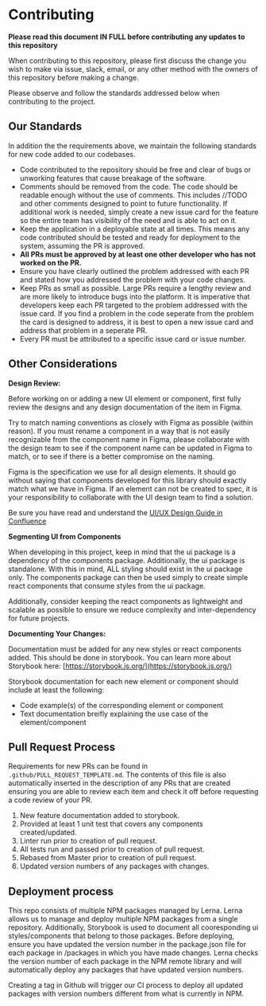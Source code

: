 # Contributing

**Please read this document IN FULL before contributing any updates to this repository**

When contributing to this repository, please first discuss the change you wish to make via issue,
slack, email, or any other method with the owners of this repository before making a change. 

Please observe and follow the standards addressed below when contributing to the project.

## Our Standards

In addition the the requirements above, we maintain the following standards for new code added to our codebases.

* Code contributed to the repository should be free and clear of bugs or unworking features that cause breakage of the software.
* Comments should be removed from the code. The code should be readable enough without the use of comments. This includes //TODO and other comments designed to point to future functionality. If additional work is needed, simply create a new issue card for the feature so the entire team has visibility of the need and is able to act on it.
* Keep the application in a deployable state at all times. This means any code contributed should be tested and ready for deployment to the system, assuming the PR is approved.
* **All PRs must be approved by at least one other developer who has not worked on the PR.**
* Ensure you have clearly outlined the problem addressed with each PR and stated how you addressed the problem with your code changes.
* Keep PRs as small as possible. Large PRs require a lengthy review and are more likely to introduce bugs into the platform. It is imperative that developers keep each PR targeted to the problem addressed with the issue card. If you find a problem in the code seperate from the problem the card is designed to address, it is best to open a new issue card and address that problem in a seperate PR.
* Every PR must be attributed to a specific issue card or issue number.

## Other Considerations

**Design Review:**

Before working on or adding a new UI element or component, first fully review the designs and any design documentation of the item in Figma. 

Try to match naming conventions as closely with Figma as possible (within reason). If you must rename a component in a way that is not easily recognizable from the component name in Figma, please collaborate with the design team to see if the component name can be updated in Figma to match, or to see if there is a better compromise on the naming.

Figma is the specification we use for all design elements. It should go without saying that components developed for this library should exactly match what we have in Figma. If an element can not be created to spec, it is your responsibility to collaborate with the UI design team to find a solution.

Be sure you have read and understand the [UI/UX Design Guide in Confluence](https://campgladiator.atlassian.net/wiki/spaces/CG/pages/628817933/UI+UX+Design+Documentation)

**Segmenting UI from Components**

When developing in this project, keep in mind that the ui package is a dependency of the components package. Additionally, the ui package is standalone. With this in mind, ALL styling should exist in the ui package only. The components package can then be used simply to create simple react components that consume styles from the ui package.

Additionally, consider keeping the react components as lightweight and scalable as possible to ensure we reduce complexity and inter-dependency for future projects.

**Documenting Your Changes:**

Documentation must be added for any new styles or react components added. This should be done in storybook. You can learn more about Storybook here: [https://storybook.js.org/](https://storybook.js.org/)

Storybook documentation for each new element or component should include at least the following:
- Code example(s) of the corresponding element or component
- Text documentation breifly explaining the use case of the element/component

## Pull Request Process

Requirements for new PRs can be found in `.github/PULL_REQUEST_TEMPLATE.md`. The contents of this file is also automatically inserted in the description of any PRs that are created ensuring you are able to review each item and check it off before requesting a code review of your PR.

1. New feature documentation added to storybook.
1. Provided at least 1 unit test that covers any components created/updated.
1. Linter run prior to creation of pull request.
1. All tests run and passed prior to creation of pull request.
1. Rebased from Master prior to creation of pull request.
1. Updated version numbers of any packages with changes.

## Deployment process

This repo consists of multiple NPM packages managed by Lerna. Lerna allows us to manage and deploy multiple NPM packages from a single repository. Additionally, Storybook is used to document all cooresponding ui styles/components that belong to those packages. Before deploying, ensure you have updated the version number in the package.json file for each package in /packages in which you have made changes. Lerna checks the version number of each package in the NPM remote library and will automatically deploy any packages that have updated version numbers.

Creating a tag in Github will trigger our CI process to deploy all updated packages with version numbers different from what is currently in NPM.
